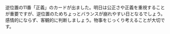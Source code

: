 逆位置の11番「正義」のカードが出ました。明日は公正さや正義を重視することが重要ですが、逆位置のためちょっとバランスが崩れやすい日となるでしょう。感情的にならず、客観的に判断しましょう。物事をじっくり考えることが大切です。